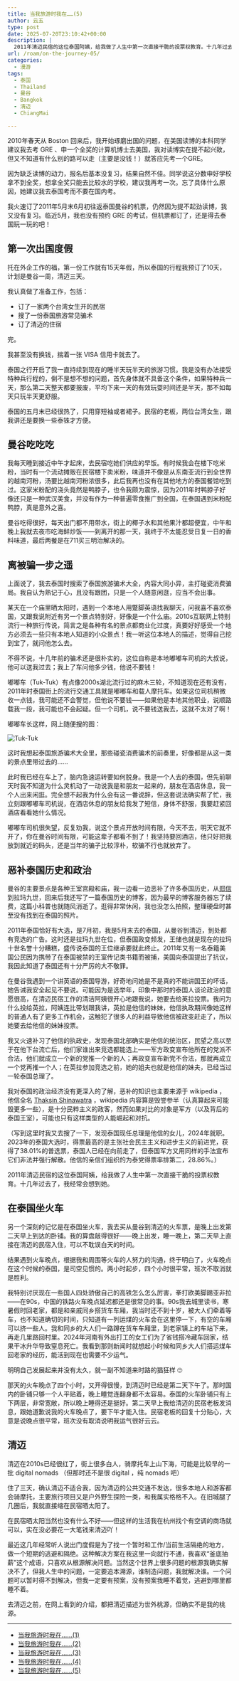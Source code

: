 ```yaml
---
title: 当我旅游时我在……(5)
author: 云五
type: post
date: 2025-07-20T23:10:42+00:00
description: |
  2011年清迈民宿的这位泰国阿姨，给我做了人生中第一次直接干脆的投票权教育。十几年过去了，我经常会想到她。
url: /roam/on-the-journey-05/
categories:
  - 漫游
tags:
  - 泰国
  - Thailand
  - 曼谷
  - Bangkok
  - 清迈
  - ChiangMai

---
```



2010年春天从 Boston 回来后，我开始琢磨出国的问题，在美国读博的本科同学建议我去考 GRE 、申一个全奖的计算机博士去美国，我对读博实在提不起兴致，但又不知道有什么别的路可以走（主要是没钱！）就答应先考一个GRE。

因为缺乏读博的动力，报名后基本没复习，结果自然不佳。同学说这分数申好学校拿不到全奖，想拿全奖只能去比较水的学校，建议我再考一次。忘了具体什么原因，她建议我去泰国考而不要在国内考。

我火速订了2011年5月末6月初往返泰国曼谷的机票，仍然因为提不起劲读博，我又没有复习。临近5月，我也没有预约 GRE 的考试，但机票都订了，还是得去泰国玩一玩的吧！

## 第一次出国度假

托在外企工作的福，第一份工作就有15天年假，所以泰国的行程我预订了10天，计划是曼谷一周，清迈三天。

我认真做了准备工作，包括：
- 订了一家两个台湾女生开的民宿
- 搜了一份泰国旅游常见骗术
- 订了清迈的住宿

完。

我甚至没有换钱，揣着一张 VISA 信用卡就去了。

泰国之行开启了我一直持续到现在的睡半天玩半天的旅游习惯。我是没有办法接受特种兵行程的，倒不是想不想的问题，首先身体就不具备这个条件，如果特种兵一天，那么第二天整天都要报废，平均下来一天的有效玩耍时间还是半天，那不如每天只玩半天更舒服。

泰国的五月末已经很热了，只用穿短袖或者裙子。民宿的老板，两位台湾女生，跟我讲还是要换一些泰铢才方便。

## 曼谷吃吃吃

我每天睡到接近中午才起床，去民宿吃她们供应的早饭。有时候我会在楼下吃米粉，当时有一个流动摊贩在民宿楼下卖米粉，味道并不像是从东南亚流行到全世界的越南河粉，汤要比越南河粉浓很多，此后我再也没有在其他地方的泰国餐馆吃到过。这家米粉配的浇头竟然是鸭脖子，也令我颇为震惊，因为2011年时鸭脖子好像还只是一种武汉美食，并没有作为一种普遍零食推广到全国，在泰国遇到米粉配鸭脖，真是意外之喜。

曼谷吃得很好，每天出门都不用带水，街上的椰子水和其他果汁都超便宜，中午和晚上我就去夜市吃海鲜炒饭——到离开的那一天，我终于不太能忍受日复一日的香料味道，最后两餐是在711买三明治解决的。

## 离被骗一步之遥

上面说了，我去泰国时搜索了泰国旅游骗术大全，内容大同小异，主打碰瓷消费骗局。我自认为熟记于心，且没有跟团，只是一个人随意闲逛，应当不会出事。

某天在一个庙里晒太阳时，遇到一个本地人用蹩脚英语找我聊天，问我喜不喜欢泰国，又跟我说附近有另一个景点特别好，好像是一个什么庙。2010s互联网上特别流行一种旅行传说，简言之是各种有名的景点都商业化过度，真要好好感受一个地方必须去一些只有本地人知道的小众景点！我一听这位本地人的描述，觉得自己挖到宝了，就问他怎么去。

不得不说，十几年前的骗术还是很朴实的，这位自称是本地嘟嘟车司机的大叔说，他可以送我过去；我上了车问他多少钱，他说不要钱！

嘟嘟车（Tuk-Tuk）有点像2000s湖北流行过的麻木三轮，不知道现在还有没有，2011年时泰国街上的流行交通工具就是嘟嘟车和载人摩托车。如果这位司机稍微收一点钱，我可能还不会警觉，但他说不要钱——如果他是本地其他职业，说顺路载我一段，我可能也不会起疑。但一个司机，说不要钱送我去，这就不太对了啊！

嘟嘟车长这样，网上随便搜的图：

![Tuk-Tuk](https://yaoindia.com/wp-content/uploads/2017/10/9aa23da7c9c00fd51d0349bd51c3ba66.jpg)

这时我想起泰国旅游骗术大全里，那些碰瓷消费骗术的前奏里，好像都是从这一类的景点里带过去的……

此时我已经在车上了，脑内急速运转要如何脱身。我是一个人去的泰国，但先前聊天时我不知道为什么灵机动了一动说我是和朋友一起来的，朋友在酒店休息，我一个人出来闲逛。完全想不起我为什么会有这一番说辞，但这套说法确实帮了忙，我立刻跟嘟嘟车司机说，在酒店休息的朋友给我发了短信，身体不舒服，我要赶紧回酒店看看她什么情况。

嘟嘟车司机很失望，反复劝我，说这个景点开放时间有限，今天不去，明天它就不开了，你在曼谷时间有限，可能这辈子都看不到了！我坚持要回酒店，他只好把我放到就近的码头，还是当年的骗子比较淳朴，软骗不行也就放弃了。

## 恶补泰国历史和政治

曼谷的主要景点是各种王室宫殿和庙，我一边看一边恶补了许多泰国历史，从<a href='https://en.wikipedia.org/wiki/Taksin' target='_blank'>郑信</a>到拉玛九世，回来后我还写了一篇泰国历史的博客，因为最早的博客服务器忘了续费，这篇小科普也就随风消逝了。逛得非常休闲，我也没怎么拍照，整理硬盘时甚至没有找到在泰国的照片。

2011年泰国恰好有大选，是7月初，我是5月末去的泰国，从曼谷到清迈，到处都有竞选的广告。这时还是拉玛九世在位，但泰国政变频发，王储也就是现在的拉玛十世名誉十分糟糕，盛传说泰国的王位继承要就此终止。2011年又有一名泰籍美国公民因为携带了在泰国被禁的王室传记类书籍而被捕，美国向泰国提出了抗议，我因此知道了泰国还有十分严厉的大不敬罪。

在曼谷我遇到一个讲英语的泰国导游，好奇地问她是不是真的不能讲国王的坏话，她告诫我安全起见不要说。可能因为是选举年，印象中那时的泰国人谈论政治的意愿很高，在清迈民宿工作的清洁阿姨很开心地跟我说，她要去给英拉投票。我问为什么投给英拉，阿姨连比带划跟我讲，英拉是他信的妹妹，他信执政期间像她这样的普通人有了更多工作机会，这触犯了很多人的利益导致他信被政变赶走了，所以她要去给他信的妹妹投票。

我又火速补习了他信的执政史，发现泰国北部确实是他信的统治区，民望之高以至于在他下台流亡后，他们家谁出来竞选都能选上——军方政变宣布他所在的党派不合法，他们就成立一个新的党推一个新的人；再政变宣布新党不合法，那就再成立一个党再推一个人；在英拉参加竞选之前，她的姐夫也就是他信的妹夫，已经当过一轮泰国总理了。

我对泰国的政治经济没有更深入的了解，恶补的知识也主要来源于 wikipedia ，他信全名 <a href='https://en.wikipedia.org/wiki/Thaksin_Shinawatra' target='_blank'>Thaksin Shinawatra</a> ，wikipedia 内容算是毁誉参半（认真算起来可能毁更多一些），是十分民粹主义的政客，然而如果对比的对象是军方（以及背后的泰国王室），可能也只有这样类型的人能崛起和对抗。

（写到这里时我又去搜了一下，发现泰国现任总理是他信的女儿，2024年就职。2023年的泰国大选时，得票最高的是主张社会民主主义和进步主义的前进党，获得了38.01%的普选票，泰国人已经在向前走了，但泰国军方又用同样的手法宣布它们非法并强行解散。他信的亲信们组织的为泰党得票率排第二，28.86%。）


2011年清迈民宿的这位泰国阿姨，给我做了人生中第一次直接干脆的投票权教育。十几年过去了，我经常会想到她。

## 在泰国坐火车

另一个深刻的记忆是在泰国坐火车，我去买从曼谷到清迈的火车票，是晚上出发第二天早上到达的卧铺。我的算盘敲得很好——晚上出发，睡一晚上，第二天早上直接在清迈的民宿入住，可以不耽误白天的时间。

结果遇到火车晚点，根据我和周围等火车的人努力的沟通，终于明白了，火车晚点在这个时候的泰国，是司空见惯的。两小时起步，四个小时很平常，班次不取消就是胜利。

我特别讨厌现在一些国人四处骄傲自己的高铁怎么怎么厉害，拳打欧美脚踢亚非拉——在90s，中国的铁路火车晚点延迟都还是很常见的事。90s我去城里读书，寒暑假时回老家，都是和亲戚同乡搭货车车厢，我当时还不到十岁，被大人们牵着等车，也不知道确切的时间，只知道有一列运煤的火车会在这里停一下，有空的车厢可以挤一些人。我和同乡的大人们一路蹲在货车车厢里，到老家镇上的车站下来，再走几里路回村里。2024年河南有外出打工的女工们为了省钱搭冷藏车回家，结果干冰升华导致窒息死亡。我看到那则新闻时就想起小时候和同乡大人们搭运煤车回老家的经历，能活到现在也需要不少运气。

明明自己发展起来并没有太久，就一副不知道来时路的猖狂样 🙄

那天的火车晚点了四个小时，又开得很慢，到清迈时已经是第二天下午了。那时国内的卧铺只够一个人平贴着，晚上睡觉连翻身都不太容易。泰国的火车卧铺只有上下两层，非常宽敞，所以晚上睡得还是挺好。第二天早上我给清迈的民宿老板发消息，跟她道歉说我的火车晚点了，要下午才能入住。民宿老板的回复十分贴心，大意是说晚点很平常，班次没有取消说明我运气很好云云。

## 清迈

清迈在2010s已经很红了，街上很多白人，骑摩托车上山下海，可能是比较早的一批 digital nomads （但那时还不是很 digital ，纯 nomads 吧）

住了三天，确认清迈不适合我，因为清迈的公共交通不发达，很多本地人和游客都会骑摩托，主要旅行项目又是户外野生探险一类，和我属实格格不入。在旧城腿了几圈后，我就直接缩在民宿晒太阳了。

在民宿晒太阳当然也没有什么不好——但这样的生活我在杭州找个有空调的商场就可以，实在没必要花一大笔钱来清迈吖！

最近这几年经常听人说出门度假是为了找一个暂时和工作/当前生活隔绝的地方，做一个短期的逃避和隔绝。这种解决方案在我这里一向就行不通，我喜欢“釜底抽薪”这个成语，只喜欢从根源解决问题。当然这个世界上很多问题的根源我确实解决不了，但我人生中的问题，一定要追本溯源，谁制造问题，我就解决谁。一个问题可以暂时得不到解决，但我一定要有预案，没有预案我睡不着觉，逃避到哪里都睡不着。

去清迈之前，在网上看到的介绍，都把清迈描述为世外桃源，但确实不是我的桃源。




----


- [当我旅游时我在……(1)](/roam/on-the-journey-01/)
- [当我旅游时我在……(2)](/roam/on-the-journey-02/)
- [当我旅游时我在……(3)](/roam/on-the-journey-03/)
- [当我旅游时我在……(4)](/roam/on-the-journey-04/)
- [当我旅游时我在……(5)](/roam/on-the-journey-05/)

